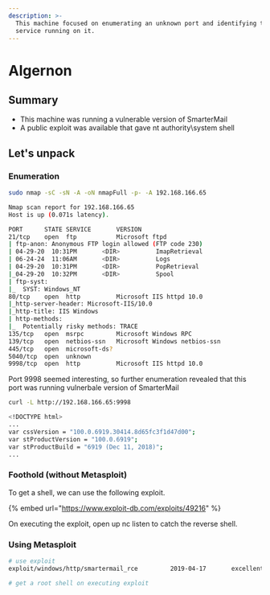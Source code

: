 ```yaml
---
description: >-
  This machine focused on enumerating an unknown port and identifying the
  service running on it.
---
```


# Algernon

## Summary

* This machine was running a vulnerable version of SmarterMail
* A public exploit was available that gave nt authority\system shell

## Let's unpack

### Enumeration

```bash
sudo nmap -sC -sN -A -oN nmapFull -p- -A 192.168.166.65

Nmap scan report for 192.168.166.65
Host is up (0.071s latency).

PORT      STATE SERVICE       VERSION
21/tcp    open  ftp           Microsoft ftpd
| ftp-anon: Anonymous FTP login allowed (FTP code 230)
| 04-29-20  10:31PM       <DIR>          ImapRetrieval
| 06-24-24  11:06AM       <DIR>          Logs
| 04-29-20  10:31PM       <DIR>          PopRetrieval
|_04-29-20  10:32PM       <DIR>          Spool
| ftp-syst: 
|_  SYST: Windows_NT
80/tcp    open  http          Microsoft IIS httpd 10.0
|_http-server-header: Microsoft-IIS/10.0
|_http-title: IIS Windows
| http-methods: 
|_  Potentially risky methods: TRACE
135/tcp   open  msrpc         Microsoft Windows RPC
139/tcp   open  netbios-ssn   Microsoft Windows netbios-ssn
445/tcp   open  microsoft-ds?
5040/tcp  open  unknown
9998/tcp  open  http          Microsoft IIS httpd 10.0
```

Port 9998 seemed interesting, so further enumeration revealed that this port was running vulnerbale version of SmarterMail

```bash
curl -L http://192.168.166.65:9998

<!DOCTYPE html>
...
var cssVersion = "100.0.6919.30414.8d65fc3f1d47d00";
var stProductVersion = "100.0.6919";
var stProductBuild = "6919 (Dec 11, 2018)";
...
```

### Foothold (without Metasploit)

To get a shell, we can use the following exploit.

{% embed url="https://www.exploit-db.com/exploits/49216" %}

On executing the exploit, open up nc listen to catch the reverse shell.

### Using Metasploit

```bash
# use exploit
exploit/windows/http/smartermail_rce         2019-04-17       excellent  Yes    SmarterTools SmarterMail less than build 6985 - .NET Deserialization Remote Code Execution

# get a root shell on executing exploit
```

